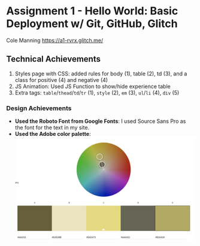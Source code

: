Assignment 1 - Hello World: Basic Deployment w/ Git, GitHub, Glitch
===

Cole Manning
https://a1-rvrx.glitch.me/

## Technical Achievements
1. Styles page with CSS: added rules for body (1), table (2), td (3), and a class for positive (4) and negative (4)
2.  JS Animation: Used JS Function to show/hide experience table
3. Extra tags: `table`/`thead`/`td`/`tr` (1), `style` (2), `em` (3), `ul`/`li` (4), `div` (5)


### Design Achievements
- **Used the Roboto Font from Google Fonts**: I used Source Sans Pro as the font for the text in my site.
- **Used the Adobe color palette**: ![adobe-color-wheel.png](adobe-color-wheel.png)